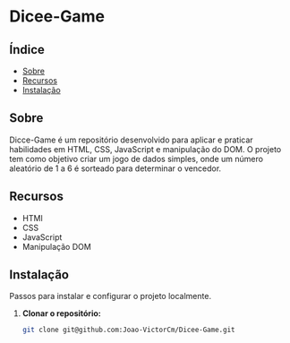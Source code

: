 # Dicee-Game

## Índice

- [Sobre](#sobre)
- [Recursos](#recursos)
- [Instalação](#instalação)

## Sobre

Dicce-Game é um repositório desenvolvido para aplicar e praticar habilidades em HTML, CSS, JavaScript e manipulação do DOM. O projeto tem como objetivo criar um jogo de dados simples, onde um número aleatório de 1 a 6 é sorteado para determinar o vencedor.

## Recursos

- HTMl
- CSS
- JavaScript
- Manipulação DOM

## Instalação

Passos para instalar e configurar o projeto localmente.

1. **Clonar o repositório:**
   ```bash
   git clone git@github.com:Joao-VictorCm/Dicee-Game.git
